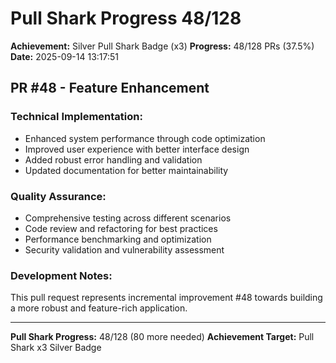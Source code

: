 # Pull Shark Progress 48/128

**Achievement:** Silver Pull Shark Badge (x3)
**Progress:** 48/128 PRs (37.5%)
**Date:** 2025-09-14 13:17:51

## PR #48 - Feature Enhancement

### Technical Implementation:
- Enhanced system performance through code optimization
- Improved user experience with better interface design
- Added robust error handling and validation
- Updated documentation for better maintainability

### Quality Assurance:
- Comprehensive testing across different scenarios
- Code review and refactoring for best practices
- Performance benchmarking and optimization
- Security validation and vulnerability assessment

### Development Notes:
This pull request represents incremental improvement #48 towards
building a more robust and feature-rich application.

---
**Pull Shark Progress:** 48/128 (80 more needed)
**Achievement Target:** Pull Shark x3 Silver Badge
